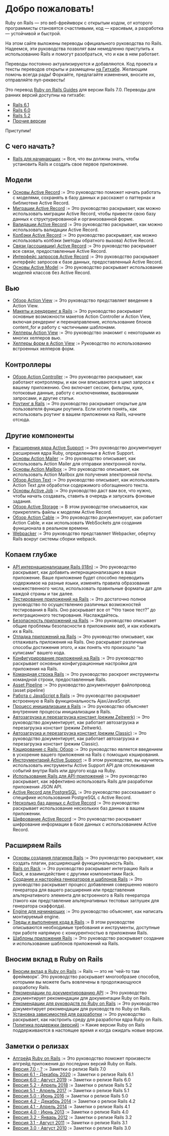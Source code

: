 Добро пожаловать!
=================

Ruby on Rails — это веб-фреймворк с открытым кодом, от которого программисты становятся счастливыми, код — красивым, а разработка — устойчивой и быстрой.

На этом сайте выложены переводы официального руководства по Rails. Надеемся, эти руководства позволят вам немедленно приступить к использованию Rails и помогут разобраться, что и как в нем работает.

Переводы постоянно актуализируются и добавляются. Код проекта и тексты переводов открыты и размещены [на Гитхабе](https://github.com/morsbox/rusrails). Желающим помочь всегда рады! Форкайте, предлагайте изменения, вносите их, отправляйте пул-реквесты!

Это перевод [Ruby on Rails Guides](http://guides.rubyonrails.org) для версии Rails 7.0. Переводы для ранних версий доступны на гитхабе:

* [Rails 6.1](https://github.com/morsbox/rusrails/tree/6.1/source)
* [Rails 6.0](https://github.com/morsbox/rusrails/tree/6.0/source)
* [Rails 5.2](https://github.com/morsbox/rusrails/tree/5.2/source)
* [Прочие версии](https://github.com/morsbox/rusrails/releases)

Приступим!

## С чего начать?

- [Rails для начинающих](/getting-started-with-rails) := Все, что вы должны знать, чтобы установить Rails и создать свое первое приложение.

## Модели

- [Основы Active Record](/active-record-basics) := Это руководство поможет начать работать с моделями, сохранять в базу данных и расскажет о паттернах и библиотеке Active Record.
- [Миграции Active Record](/rails-database-migrations) := Это руководство раскрывает, как можно использовать миграции Active Record, чтобы привести свою базу данных к структурированной и организованной форме.
- [Валидации Active Record](/active-record-validations) := Это руководство раскрывает, как можно использовать валидации Active Record.
- [Колбэки Active Record](/active-record-callbacks) := Это руководство раскрывает, как можно использовать колбэки (методы обратного вызова) Active Record.
- [Связи (ассоциации) Active Record](/active-record-associations) := Это руководство раскрывает все связи, предоставленные Active Record.
- [Интерфейс запросов Active Record](/active-record-query-interface) := Это руководство раскрывает интерфейс запросов к базе данных, предоставленный Active Record.
- [Основы Active Model](/active-model-basics) := Это руководство раскрывает использование моделей классов без Active Record.

## Вью

- [Обзор Action View](/action-view-overview) := Это руководство представляет введение в Action View.
- [Макеты и рендеринг в Rails](/layouts-and-rendering-in-rails) := Это руководство раскрывает основные возможности макетов Action Controller и Action View, включая рендеринг и перенаправление, использование блоков content_for и работу с частичными шаблонами.
- [Хелперы Action View](/action-view-helpers) := Это руководство знакомит с некоторыми из многих хелперов вью.
- [Хелперы форм в Action View](/rails-form-helpers) := Руководство по использованию встроенных хелперов форм.

## Контроллеры

- [Обзор Action Controller](/action-controller-overview) := Это руководство раскрывает, как работают контроллеры, и как они вписываются в цикл запроса к вашему приложению. Оно включает сессии, фильтры, куки, потоковые данные, работу с исключениями, вызванными запросами, и другие статьи.
- [Роутинг в Rails](/rails-routing) := Это руководство раскрывает открытые для пользователя функции роутинга. Если хотите понять, как использовать роутинг в вашем приложении на Rails, начните отсюда.

## Другие компоненты

- [Расширения ядра Active Support](/active-support-core-extensions) := Это руководство документирует расширения ядра Ruby, определенные в Active Support.
- [Основы Action Mailer](/action-mailer-basics) := Это руководство описывает, как использовать Action Mailer для отправки электронной почты.
- [Основы Action Mailbox](/action-mailbox-basics) := Это руководство описывает, как использовать Action Mailbox для получения электронной почты.
- [Обзор Action Text](/action-text-overview) := Это руководство описывает, как использовать Action Text для обработки содержимого обогащенного текста.
- [Основы Active Job](/active_job_basics) := Это руководство даст вам все, что нужно, чтобы начать создавать, ставить в очередь и запускать фоновые задания.
- [Обзор Active Storage](/active_storage_overview) := В этом руководстве описывается, как прикреплять файлы к моделям Active Record.
- [Обзор Action Cable](/action-cable-overview) := Это руководство документирует, как работает Action Cable, и как использовать WebSockets для создания функционала в реальном времени.
- [Webpacker](/webpacker) := Это руководство представляет Webpacker, обертку Rails вокруг системы сборки webpack.

## Копаем глубже

- [API интернационализации Rails (I18n)](/rails-internationalization-i18n-api) := Это руководство раскрывает, как добавить интернационализацию в ваше приложение. Ваше приложение будет способно переводить содержимое на разные языки, изменять правила образования множественного числа, использовать правильные форматы дат для каждой страны и так далее.
- [Тестирование приложений на Rails](/a-guide-to-testing-rails-applications) := Это достаточно полное руководство по осуществлению различных возможностей тестирования в Rails. Оно раскрывает все от “Что такое тест?” до интеграционного тестирования. Наслаждайтесь.
- [Безопасность приложений на Rails](/ruby-on-rails-security-guide) := Это руководство описывает общие проблемы безопасности в приложениях веб, и как избежать их в Rails.
- [Отладка приложений на Rails](/debugging-rails-applications) := Это руководство описывает, как отлаживать приложения на Rails. Оно раскрывает различные способы достижения этого, и как понять что произошло "за кулисами" вашего кода.
- [Конфигурирование приложений на Rails](/configuring-rails-applications) := Это руководство раскрывает основные конфигурационные настройки для приложения на Rails.
- [Командная строка Rails](/a-guide-to-the-rails-command-line) := Это руководство раскроет инструменты командной строки, предоставленные Rails.
- [Asset Pipeline](/asset-pipeline) := Это руководство документирует файлопровод (asset pipeline)
- [Работа с JavaScript в Rails](/working-with-javascript-in-rails) := Это руководство раскрывает встроенную в Rails функциональность Ajax/JavaScript.
- [Процесс инициализации в Rails](/initialization) := Это руководство объясняет внутренние процессы инициализации в Rails.
- [Автозагрузка и перезагрузка констант (режим Zeitwerk)](/constant_autoloading_and_reloading) := Это руководство документирует, как работает автозагрузка и перезагрузка констант (режим Zeitwerk).
- [Автозагрузка и перезагрузка констант (режим Classic)](/autoloading_and_reloading_constants_classic_mode) := Это руководство документирует, как работает автозагрузка и перезагрузка констант (режим Classic).
- [Кэширование с Rails: Обзор](/caching-with-rails-an-overview) := Это руководство является введением в ускорение вашего приложения на Rails с помощью кэширования.
- [Инструментарий Active Support](/active-support-instrumentation) := В этом руководстве, вы научитесь использовать инструменты Active Support API для отслеживания событий внутри Rails или другого кода на Ruby.
- [Использование Rails для API-приложений](/api-app) := Это руководство раскрывает, как эффективно использовать Rails для разработки приложения JSON API.
- [Active Record для PostgreSQL](/active-record-postgresql) := Это руководство рассказывает о специфике использования PostgreSQL с Active Record.
- [Несколько баз данных с Active Record](/active-record-multiple-databases) := Это руководство раскрывает использование нескольких баз данных в вашем приложении.
- [Шифрование Active Record](/active-record-encryption) := Это руководство раскрывает шифрование информации в базе данных с использованием Active Record.

## Расширяем Rails

- [Основы создания плагинов Rails](/plugins) := Это руководство раскрывает, как создать плагин, расширяющий функциональность Rails.
- [Rails on Rack](/rails-on-rack) := Это руководство раскрывает интеграцию Rails и Rack, и взаимодействие с другими компонентами Rack.
- [Создание и настройка генераторов и шаблонов Rails](/generators) := Это руководство раскрывает процесс добавления совершенно нового генератора для вашего расширения или представления альтернативного элемента для встроенного в Rails генератора (такого как представление альтернативных тестовых заглушек для генератора скаффолда).
- [Engine для начинающих](/engines) := Это руководство объясняет, как написать монтируемый engine.
- [Треды и выполнение кода в Rails](/threading_and_code_execution) := В этом руководстве описываются необходимые требования и инструменты, доступные при работе напрямую с конкурентностью в приложении Rails.
- [Шаблоны приложения Rails](/rails-application-templates) := Это руководство раскрывает создание и использование шаблонов приложений на Rails.

## Вносим вклад в Ruby on Rails

- [Вносим вклад в Ruby on Rails](/contributing_to_ruby_on_rails) := Rails — это не 'чей-то там фреймворк'. Это руководство раскрывает многообразие способов, которыми вы можете быть вовлечены в продолжающуюся разработку Rails.
- [Рекомендации по документированию API](/api_documentation_guidelines) := Это руководство документирует рекомендации для документации Ruby on Rails.
- [Рекомендации для руководств по Ruby on Rails](/ruby_on_rails_guides_guidelines) := Это руководство документирует рекомендации для руководств по Ruby on Rails.
- [Установка зависимостей для разработки](/development_dependencies_install) := Это руководство раскрывает, как настроить среду для разработки ядра Ruby on Rails.
- [Политика поддержки (версий)](/maintenance-policy) := Какие версии Ruby on Rails поддерживаются в настоящее время и когда ожидать новые версии.

## Заметки о релизах

- [Апгрейд Ruby on Rails](/upgrading-ruby-on-rails) := Это руководство поможет произвести апгрейд приложения до последних версий Ruby on Rails.
- [Версия 7.0 - ?](/7_0_release_notes) := Заметки о релизе Rails 7.0
- [Версия 6.1 - Декабрь 2020](/6_1_release_notes) := Заметки о релизе Rails 6.1
- [Версия 6.0 - Август 2019](/6_0_release_notes) := Заметки о релизе Rails 6.0
- [Версия 5.2 - Апрель 2018](/5_2_release_notes) := Заметки о релизе Rails 5.2
- [Версия 5.1 - Апрель 2017](/5_1_release_notes) := Заметки о релизе Rails 5.1
- [Версия 5.0 - Июнь 2016](/5_0_release_notes) := Заметки о релизе Rails 5.0
- [Версия 4.2 - Декабрь 2014](/4_2_release_notes) := Заметки о релизе Rails 4.2
- [Версия 4.1 - Апрель 2014](/4_1_release_notes) := Заметки о релизе Rails 4.1
- [Версия 4.0 - Июнь 2013](/4_0_release_notes) := Заметки о релизе Rails 4.0
- [Версия 3.2 - Январь 2012](/3_2_release_notes) := Заметки о релизе Rails 3.2
- [Версия 3.1 - Август 2011](/3_1_release_notes) := Заметки о релизе Rails 3.1
- [Версия 3.0 - Август 2010](/3_0_release_notes) := Заметки о релизе Rails 3.0
